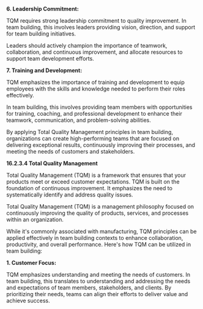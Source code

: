 **6. Leadership Commitment:** 

TQM requires strong leadership commitment to quality improvement. In team building, this involves leaders providing vision, direction, and support for team building initiatives. 

Leaders should actively champion the importance of teamwork, collaboration, and continuous improvement, and allocate resources to support team development efforts.

**7. Training and Development:** 

TQM emphasizes the importance of training and development to equip employees with the skills and knowledge needed to perform their roles effectively. 

In team building, this involves providing team members with opportunities for training, coaching, and professional development to enhance their teamwork, communication, and problem-solving abilities.

By applying Total Quality Management principles in team building, organizations can create high-performing teams that are focused on delivering exceptional results, continuously improving their processes, and meeting the needs of customers and stakeholders.

**16.2.3.4 Total Quality Management**

Total Quality Management (TQM) is a framework that ensures that your products meet or exceed customer expectations. TQM is built on the foundation of continuous improvement. It emphasizes the need to systematically identify and address quality issues.

Total Quality Management (TQM) is a management philosophy focused on continuously improving the quality of products, services, and processes within an organization. 

While it's commonly associated with manufacturing, TQM principles can be applied effectively in team building contexts to enhance collaboration, productivity, and overall performance. Here's how TQM can be utilized in team building:

**1. Customer Focus:** 

TQM emphasizes understanding and meeting the needs of customers. In team building, this translates to understanding and addressing the needs and expectations of team members, stakeholders, and clients. By prioritizing their needs, teams can align their efforts to deliver value and achieve success.
